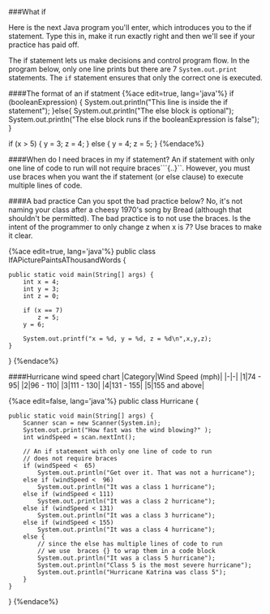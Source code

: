 <!-- djw:done-->
<!-- ajh:we need to talk about the difference between blocks and lines in if-statements. -->
<!-- djw:fixed and now you have a bread song playing in your head. Sorry.-->
###What if

Here is the next Java program you'll enter, which introduces you to the if statement. Type this in, make it run exactly right and then we'll see if your practice has paid off.

The if statement lets us make decisions and control program flow. In the program below, only one line prints but there are 7 ```System.out.print``` statements. The ```if``` statement ensures that only the correct one is executed.

####The format of an if statment
{%ace edit=true, lang='java'%}
if (booleanExpression) {
    System.out.println("This line is inside the if statement");
}else{
    System.out.println("The else block is optional");
    System.out.println("The else block runs if the booleanExpression is false");
}

if (x > 5) {
    y = 3;
    z = 4;
} else {
    y = 4;
    z = 5;
}
{%endace%}

####When do I need braces in my if statement?
An if statement with only one line of code to run will not require braces```{..}``. However, you must use braces when you want the if statement (or else clause) to execute multiple lines of code.

####A bad practice
Can you spot the bad practice below? No, it's not naming your class after a cheesy 1970's song by Bread (although that shouldn't be permitted). The bad practice is to not use the braces. Is the intent of the programmer to only change z when x is 7? Use braces to make it clear.

{%ace edit=true, lang='java'%}
public class IfAPicturePaintsAThousandWords {

	public static void main(String[] args) {
		int x = 4;
		int y = 3;
		int z = 0;
		
		if (x == 7)
		    z = 5;
		y = 6;
		
		System.out.printf("x = %d, y = %d, z = %d\n",x,y,z);
	}

}
{%endace%}

####Hurricane wind speed chart
|Category|Wind Speed (mph)|
|-|-|
|1|74 - 95|
|2|96 - 110|
|3|111 - 130|
|4|131 - 155|
|5|155 and above|


{%ace edit=false, lang='java'%}
public class Hurricane {

	public static void main(String[] args) {
		Scanner scan = new Scanner(System.in);
		System.out.print("How fast was the wind blowing?" );
		int windSpeed = scan.nextInt();

        // An if statement with only one line of code to run
        // does not require braces
        if (windSpeed <  65) 
        	System.out.println("Get over it. That was not a hurricane");
        else if (windSpeed <  96) 
        	System.out.println("It was a class 1 hurricane");      
        else if (windSpeed < 111) 
        	System.out.println("It was a class 2 hurricane");      
        else if (windSpeed < 131) 
        	System.out.println("It was a class 3 hurricane");      
        else if (windSpeed < 155) 
        	System.out.println("It was a class 4 hurricane");      
        else {
            // since the else has multiple lines of code to run
            // we use  braces {} to wrap them in a code block
        	System.out.println("It was a class 5 hurricane");
        	System.out.println("Class 5 is the most severe hurricane");
        	System.out.println("Hurricane Katrina was class 5");
        }
	}
}
{%endace%}

<!--
####Your assignment
Write a program to accept an integer from the user. The program should print the integer or  'Fizz','Buzz' or 'FizzBuzz'. For numbers 1 through 100, if the number is divisible by 3 print Fizz. If the number is divisible by 5 print Buzz. If the number is divisible by both 3 and 5 ( ie...15, 45, etc) print FizzBuzz. Otherwise print the number.
-->
